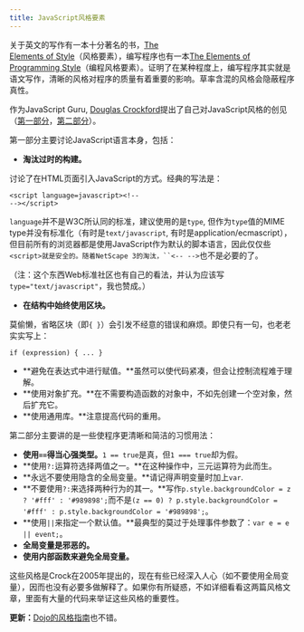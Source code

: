 ```yaml
---
title: JavaScript风格要素
---
```

关于英文的写作有一本十分著名的书，[The  
Elements of Style][0]（风格要素），编写程序也有一本[The Elements of Programming Style][1]（编程风格要素）。证明了在某种程度上，编写程序其实就是语文写作，清晰的风格对程序的质量有着重要的影响。草率含混的风格会隐蔽程序真性。

作为JavaScript Guru, [Douglas Crockford][2]提出了自己对JavaScript风格的创见（[第一部分][3]，[第二部分][4]）。

第一部分主要讨论JavaScript语言本身，包括：

* **淘汰过时的构建。**

讨论了在HTML页面引入JavaScript的方式。经典的写法是：

    <script language=javascript><!--
    --></script>

`language`并不是W3C所认同的标准，建议使用的是`type`, 但作为`type`值的MIME type并没有标准化（有时是`text/javascript`, 有时是application/ecmascript），但目前所有的浏览器都是使用JavaScript作为默认的脚本语言，因此仅仅些`<script>就是安全的。随着NetScape 3的淘汰，``<-- -->`也不是必要的了。

（注：这个东西Web标准社区也有自己的看法，并认为应该写`type="text/javascript"`，我也赞成。）
* **在结构中始终使用区块。**

莫偷懒，省略区块（即`{ }`）会引发不经意的错误和麻烦。即使只有一句，也老老实实写上：

    if (expression) { ... }

* **避免在表达式中进行赋值。**虽然可以使代码紧凑，但会让控制流程难于理解。
* **使用对象扩充。**在不需要构造函数的对象中，不如先创建一个空对象，然后扩充它。
* **使用通用库。**注意提高代码的重用。

第二部分主要讲的是一些使程序更清晰和简洁的习惯用法：

* **使用`==`得当心强类型。**`1 == true`是真，但`1 === true`却为假。
* **使用`?:`运算符选择两值之一。**在这种操作中，三元运算符为此而生。
* **永远不要使用隐含的全局变量。**请记得声明变量时加上`var`.
* **不要使用`?:`来选择两种行为的其一。**写作`p.style.backgroundColor = z ? '#fff' : '#989898';`而不是`(z == 0) ? p.style.backgroundColor = '#fff' : p.style.backgroundColor = '#989898';`。
* **使用`||`来指定一个默认值。**最典型的莫过于处理事件参数了：`var e = e || event;`。
* **全局变量是邪恶的。**
* **使用内部函数来避免全局变量。**

这些风格是Crock在2005年提出的，现在有些已经深入人心（如不要使用全局变量），因而也没有必要多做解释了。如果你有所疑惑，不如详细看看这两篇风格文章，里面有大量的代码来举证这些风格的重要性。

**更新：**[Dojo的风格指南][5]也不错。

[0]: http://crockford.com/wrrrld/style.html
[1]: http://www.amazon.com/exec/obidos/ASIN/0070342075/wrrrldwideweb
[2]: http://www.crockford.com/
[3]: http://javascript.crockford.com/style1.html
[4]: http://javascript.crockford.com/style2.html
[5]: http://dojotoolkit.org/developer/StyleGuide